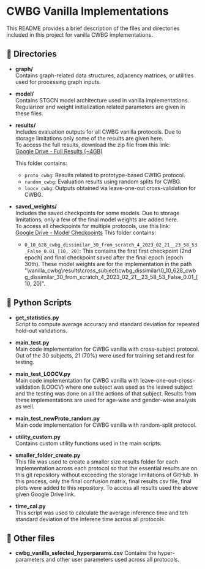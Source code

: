 # CWBG Vanilla Implementations

This README provides a brief description of the files and directories included in this project for vanilla CWBG implementations.

## 📁 Directories

- **graph/**  
  Contains graph-related data structures, adjacency matrices, or utilities used for processing graph inputs.

- **model/**  
  Contains STGCN model architecture used in vanilla implementations. Regularizer and weight initialization related parameters are given in these files.

- **results/**  
  Includes evaluation outputs for all CWBG vanilla protocols. Due to storage limitations only some of the results are given here.  
  To access the full results, download the zip file from this link:  
  [Google Drive - Full Results (~4GB)](https://drive.google.com/drive/folders/1STHC01cJjZuXfCfTa13R_mQxmx4pO6KB?usp=sharing)

  This folder contains:
  - `proto_cwbg`: Results related to prototype-based CWBG protocol.
  - `random_cwbg`: Evaluation results using random splits for CWBG.
  - `loocv_cwbg`: Outputs obtained via leave-one-out cross-validation for CWBG.

- **saved_weights/**  
  Includes the saved checkpoints for some models. Due to storage limitations, only a few of the final model weights are added here.  
  To access all checkpoints for multiple protocols, use this link:  
  [Google Drive - Model Checkpoints](https://drive.google.com/drive/folders/1GNotfE_50zuxGQ0d91AaXF2PoXXf0nzF?usp=sharing)
  This folder contains:
    - `0_10_628_cwbg_dissimilar_30_from_scratch_4_2023_02_21__23_58_53_False_0.01_[10, 20]`: This contains the first first checkpoint (2nd epoch) and final checkpoint saved after the final epoch (epoch 30th). These model weights are for the implementation in the path "\vanilla_cwbg\results\cross_subject\cwbg_dissimilar\0_10_628_cwbg_dissimilar_30_from_scratch_4_2023_02_21__23_58_53_False_0.01_[10, 20]".


## 📄 Python Scripts

- **get_statistics.py**  
  Script to compute average accuracy and standard deviation for repeated hold-out validations.

- **main_test.py**  
  Main code implementation for CWBG vanilla with cross-subject protocol. Out of the 30 subjects, 21 (70%) were used for training set and rest for testing.

- **main_test_LOOCV.py**  
  Main code implementation for CWBG vanilla with leave-one-out-cross-validation (LOOCV) where one subject was used as the leaved subject and the testing was done on all the actions of that subject. Results from these implementations are used for age-wise and gender-wise analysis as well.

- **main_test_newProto_random.py**  
  Main code implementation for CWBG vanilla with random-split protocol.

- **utility_custom.py**  
  Contains custom utility functions used in the main scripts.

- **smaller_folder_create.py**  
  This file was used to create a smaller size results folder for each implementation across each protocol so that the essential results are on this git repository without exceeding the storage limitations of GitHub. In this process, only the final confusion matrix, final results csv file, final plots were added to this repository. To access all results used the above given Google Drive link.

- **time_cal.py**  
  This script was used to calculate the average inference time and teh standard deviation of the  inferene time across all protocols. 


## 📄 Other files

- **cwbg_vanilla_selected_hyperparams.csv**
  Contains the hyper-parameters and other user parameters used across all protocols.  

  

